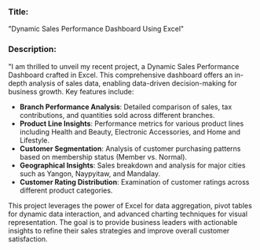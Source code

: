 ### Title:
"Dynamic Sales Performance Dashboard Using Excel"

### Description:
"I am thrilled to unveil my recent project, a Dynamic Sales Performance Dashboard crafted in Excel. This comprehensive dashboard offers an in-depth analysis of sales data, enabling data-driven decision-making for business growth. Key features include:

- **Branch Performance Analysis**: Detailed comparison of sales, tax contributions, and quantities sold across different branches.
- **Product Line Insights**: Performance metrics for various product lines including Health and Beauty, Electronic Accessories, and Home and Lifestyle.
- **Customer Segmentation**: Analysis of customer purchasing patterns based on membership status (Member vs. Normal).
- **Geographical Insights**: Sales breakdown and analysis for major cities such as Yangon, Naypyitaw, and Mandalay.
- **Customer Rating Distribution**: Examination of customer ratings across different product categories.

This project leverages the power of Excel for data aggregation, pivot tables for dynamic data interaction, and advanced charting techniques for visual representation. The goal is to provide business leaders with actionable insights to refine their sales strategies and improve overall customer satisfaction.
